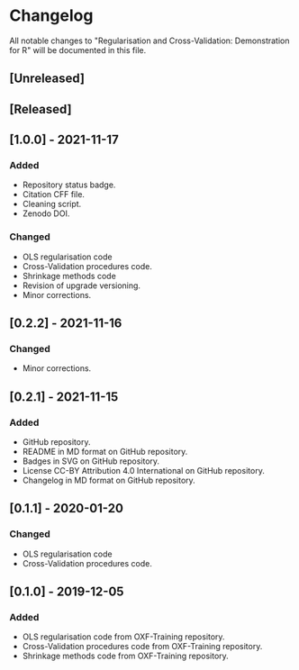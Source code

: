 # Changelog
All notable changes to "Regularisation and Cross-Validation: Demonstration for R" will be documented in this file.

## [Unreleased]

## [Released]

## [1.0.0] - 2021-11-17
### Added
- Repository status badge.
- Citation CFF file.
- Cleaning script.
- Zenodo DOI.
### Changed
- OLS regularisation code 
- Cross-Validation procedures code.
- Shrinkage methods code 
- Revision of upgrade versioning.
- Minor corrections.

## [0.2.2] - 2021-11-16
### Changed
- Minor corrections.

## [0.2.1] - 2021-11-15
### Added
- GitHub repository.
- README in MD format on GitHub repository.
- Badges in SVG on GitHub repository.
- License CC-BY Attribution 4.0 International on GitHub repository.
- Changelog in MD format on GitHub repository.

## [0.1.1] - 2020-01-20
### Changed
- OLS regularisation code 
- Cross-Validation procedures code.

## [0.1.0] - 2019-12-05
### Added
- OLS regularisation code from OXF-Training repository.
- Cross-Validation procedures code from OXF-Training repository.
- Shrinkage methods code from OXF-Training repository.